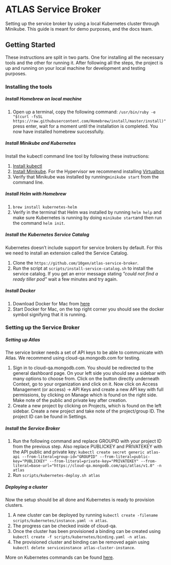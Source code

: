 # ATLAS Service Broker
Setting up the service broker by using a local Kubernetes cluster through Minikube. This guide is meant for demo purposes, and the docs team.

## Getting Started
These instructions are split in two parts. One for installing all the necessary tools and the other for running it. After following all the steps, the project is up and running on your local machine for development and testing purposes. 

### Installing the tools

##### Install Homebrew on local machine
1. Open up a terminal, copy the following command: `/usr/bin/ruby -e "$(curl -fsSL https://raw.githubusercontent.com/Homebrew/install/master/install)"` 
press enter, wait for a moment until the installation is completed. You now have installed homebrew successfully.

##### Install Minikube and Kubernetes
Install the kubectl command line tool by following these instructions:
1. [Install kubectl](https://kubernetes.io/docs/tasks/tools/install-kubectl/#install-kubectl-on-macos) 
2. [Install Minikube](https://kubernetes.io/docs/tasks/tools/install-minikube/). For the Hypervisor we recommend installing [Virtualbox](https://www.virtualbox.org/wiki/Downloads)
3. Verify that Minikube was installed by running`minikube start` from the command line.

##### Install Helm with Homebrew
1. `brew install kubernetes-helm`
3. Verify in the terminal that Helm was installed by running `helm help` and
make sure Kubernetes is running by doing `minikube start`and then run the command `helm init`.

##### Install the Kubernetes Service Catalog 
Kubernetes doesn’t include support for service brokers by default. For this we need to install an extension called the Service Catalog.

1. Clone the `https://github.com/10gen/atlas-service-broker`.
2. Run the script at `scripts/install-service-catalog.sh` to install the service catalog. If you get an error message stating _"could not find a ready tiller pod"_ wait a few minutes and try again.

##### Install Docker
1. Download Docker for Mac from [here](https://download.docker.com/mac/stable/Docker.dmg)
2. Start Docker for Mac, on the top right corner you should see the docker symbol signifying that it is running.


### Setting up the Service Broker

##### Setting up Atlas
The service broker needs a set of API keys to be able to communicate with Atlas. We recommend using cloud-qa.mongodb.com for testing.

1. Sign in to cloud-qa.mongodb.com. You should be redirected to the general dashboard page. On your left side you should see a sidebar with many options to choose from. Click on the button directly underneath Context, go to your organization and click on it. Now click on Access Management (or access) -> API Keys and create a new API key with full permissions, by clicking on Manage which is found on the right side. Make note of the public and private key after creation.
2. Create a new project by clicking on Projects, which is found on the left sidebar. Create a new project and take note of the project/group ID. The project ID can be found in Settings.

##### Install the Service Broker
1. Run the following command and replace GROUPID with your project ID from the previous step. Also replace PUBLICKEY and PRIVATEKEY with the API public and private key:
`kubectl create secret generic atlas-api --from-literal=group-id="GROUPID" --from-literal=public-key="PUBLICKEY" --from-literal=private-key="PRIVATEKEY" --from-literal=base-url="https://cloud-qa.mongodb.com/api/atlas/v1.0" -n atlas`
2. Run `scripts/kubernetes-deploy.sh atlas`

##### Deploying a cluster
Now the setup should be all done and Kubernetes is ready to provision clusters.
1. A new cluster can be deployed by running `kubectl create -filename scripts/kubernetes/instance.yaml -n atlas`.
2. The progress can be checked inside of cloud-qa.
3. Once the cluster has been provisioned a binding can be created using `kubectl create -f scripts/kubernetes/binding.yaml -n atlas`.
4. The provisioned cluster and binding can be removed again using `kubectl delete serviceinstance atlas-cluster-instance`.

More on Kubernetes commands can be found [here](https://kubernetes.io/docs/reference/generated/kubectl/kubectl-commands).